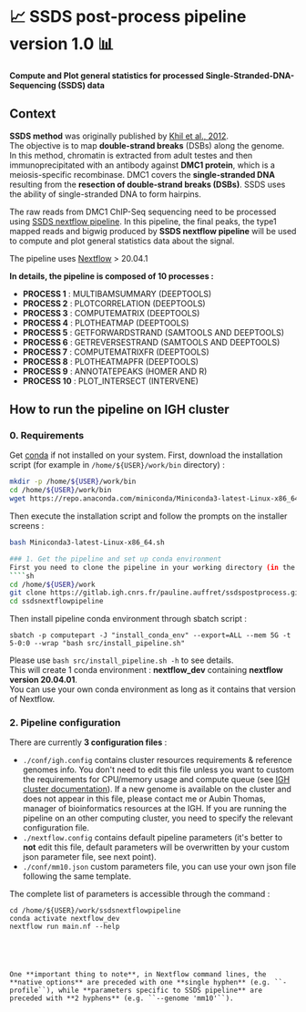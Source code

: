 # :chart_with_upwards_trend: **SSDS post-process pipeline version 1.0** :bar_chart:
**Compute and Plot general statistics for processed Single-Stranded-DNA-Sequencing (SSDS) data**

## **Context**  
**SSDS method** was originally published by [Khil et al., 2012](https://genome.cshlp.org/content/22/5/957.long).  
The objective is to map **double-strand breaks** (DSBs) along the genome.   
In this method, chromatin is extracted from adult testes and then immunoprecipitated with an antibody against **DMC1 protein**, which is a meiosis-specific recombinase. DMC1 covers the **single-stranded DNA** resulting from the **resection of double-strand breaks (DSBs)**. SSDS uses the ability of single-stranded DNA to form hairpins. 

The raw reads from DMC1 ChIP-Seq sequencing need to be processed using [SSDS nextflow pipeline](https://gitlab.igh.cnrs.fr/pauline.auffret/ssdsnextflowpipeline).
In this pipeline, the final peaks, the type1 mapped reads and bigwig produced by **SSDS nextflow pipeline** will be used to compute and plot general statistics data about the signal.

The pipeline uses [Nextflow]( https://www.nextflow.io/) > 20.04.1  

**In details, the pipeline is composed of 10 processes :**            
- **PROCESS 1**    : MULTIBAMSUMMARY (DEEPTOOLS)
- **PROCESS 2**    : PLOTCORRELATION (DEEPTOOLS)
- **PROCESS 3**    : COMPUTEMATRIX (DEEPTOOLS)
- **PROCESS 4**    : PLOTHEATMAP (DEEPTOOLS)
- **PROCESS 5**    : GETFORWARDSTRAND (SAMTOOLS AND DEEPTOOLS)
- **PROCESS 6**    : GETREVERSESTRAND (SAMTOOLS AND DEEPTOOLS)
- **PROCESS 7**    : COMPUTEMATRIXFR (DEEPTOOLS)
- **PROCESS 8**    : PLOTHEATMAPFR (DEEPTOOLS)
- **PROCESS 9**    : ANNOTATEPEAKS (HOMER AND R)
- **PROCESS 10**   : PLOT_INTERSECT (INTERVENE)


## **How to run the pipeline on IGH cluster**
### 0. Requirements
Get [conda](https://docs.conda.io/projects/conda/en/latest/user-guide/install/linux.html) if not installed on your system. First, download the installation script (for example in ``/home/${USER}/work/bin`` directory) :
````sh
mkdir -p /home/${USER}/work/bin
cd /home/${USER}/work/bin
wget https://repo.anaconda.com/miniconda/Miniconda3-latest-Linux-x86_64.sh
````
Then execute the installation script and follow the prompts on the installer screens :
````sh
bash Miniconda3-latest-Linux-x86_64.sh

### 1. Get the pipeline and set up conda environment
First you need to clone the pipeline in your working directory (in the following instructions, ``/home/${USER}/work/`` will refer to your working directory. Please substitute with the according path if different) :
````sh
cd /home/${USER}/work
git clone https://gitlab.igh.cnrs.fr/pauline.auffret/ssdspostprocess.git
cd ssdsnextflowpipeline
````
Then install pipeline conda environment through sbatch script : 
```` 
sbatch -p computepart -J "install_conda_env" --export=ALL --mem 5G -t 5-0:0 --wrap "bash src/install_pipeline.sh"
```` 
Please use ``bash src/install_pipeline.sh -h`` to see details.   
This will create 1 conda environment : **nextflow_dev** containing **nextflow version 20.04.01**.  
You can use your own conda environment as long as it contains that version of Nextflow.   

### 2. Pipeline configuration 
There are currently **3 configuration files** :
- ````./conf/igh.config```` contains cluster resources requirements & reference genomes info. You don't need to edit this file unless you want to custom the requirements for CPU/memory usage and compute queue (see [IGH cluster documentation](https://kojiki.igh.cnrs.fr/doku.php?id=cluster,)). If a new genome is available on the cluster and does not appear in this file, please contact me or Aubin Thomas, manager of bioinformatics resources at the IGH. If you are running the pipeline on an other computing cluster, you need to specify the relevant configuration file.
- ````./nextflow.config```` contains default pipeline parameters (it's better to **not** edit this file, default parameters will be overwritten by your custom json parameter file, see next point).
- ````./conf/mm10.json```` custom parameters file, you can use your own json file following the same template.    
    
The complete list of parameters is accessible through the command :
````
cd /home/${USER}/work/ssdsnextflowpipeline
conda activate nextflow_dev
nextflow run main.nf --help
````
````




One **important thing to note**, in Nextflow command lines, the **native options** are preceded with one **single hyphen** (e.g. ``-profile``), while **parameters specific to SSDS pipeline** are preceded with **2 hyphens** (e.g. ``--genome 'mm10'``).   
